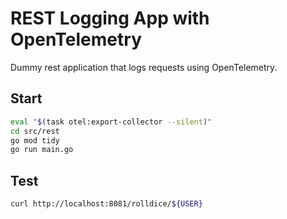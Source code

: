 # REST Logging App with OpenTelemetry

Dummy rest application that logs requests using OpenTelemetry.

## Start

```bash
eval "$(task otel:export-collector --silent)"
cd src/rest
go mod tidy
go run main.go
```

## Test

```bash
curl http://localhost:8081/rolldice/${USER}
```
